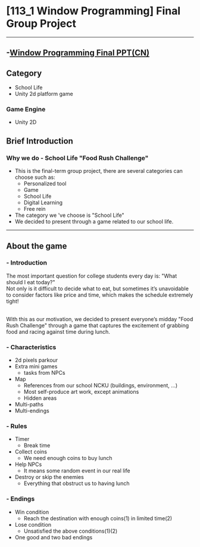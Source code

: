 # [113_1 Window Programming] Final Group Project
---
-[Window Programming Final PPT(CN)](ppt/WindowProgramming_Final.pdf)
---
## Category
- School Life
- Unity 2d platform game


### Game Engine
- Unity 2D

## Brief Introduction
### Why we do - School Life "Food Rush Challenge"
- This is the final-term group project, there are several categories can choose such as:
  - Personalized tool
  - Game
  - School Life
  - Digital Learning
  - Free rein
- The category we 've choose is "School Life" 
- We decided to present through a game related to our school life.

---
## About the game
### - Introduction
The most important question for college students every day is: "What should I eat today?"<br>
Not only is it difficult to decide what to eat, but sometimes it’s unavoidable to consider factors like price and time, which makes the schedule extremely tight!<br>

<br>With this as our motivation, we decided to present everyone’s midday "Food Rush Challenge" 
through a game that captures the excitement of grabbing food and racing against time during lunch.

### - Characteristics
- 2d pixels parkour
- Extra mini games
  - tasks from NPCs
- Map
  - References from our school NCKU (buildings, environment, ...) 
  - Most self-produce art work, except animations
  - Hidden areas
- Multi-paths
- Multi-endings

### - Rules
- Timer
  - Break time
- Collect coins
  - We need enough coins to buy lunch
- Help NPCs
  - It means some random event in our real life
- Destroy or skip the enemies
  - Everything that obstruct us to having lunch

### - Endings
- Win condition
  - Reach the destination with enough coins(1) in limited time(2)
- Lose condition
  - Unsatisfied the above conditions(1)(2)
- One good and two bad endings
